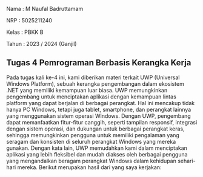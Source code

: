 Nama    : M Naufal Badruttamam

NRP      : 5025211240

Kelas     : PBKK B

Tahun    : 2023 / 2024 (Ganjil)


## Tugas 4 Pemrograman Berbasis Kerangka Kerja

Pada tugas kali ke-4 ini, kami diberikan materi terkait UWP (Universal Windows Platform), sebuah kerangka pengembangan dalam ekosistem .NET yang memiliki kemampuan luar biasa. UWP memungkinkan pengembang untuk menciptakan aplikasi dengan kemampuan lintas platform yang dapat berjalan di berbagai perangkat. Hal ini mencakup tidak hanya PC Windows, tetapi juga tablet, smartphone, dan perangkat lainnya yang menggunakan sistem operasi Windows. Dengan UWP, pengembang dapat memanfaatkan fitur-fitur canggih, seperti tampilan responsif, integrasi dengan sistem operasi, dan dukungan untuk berbagai perangkat keras, sehingga memungkinkan pengguna untuk memiliki pengalaman yang seragam dan konsisten di seluruh perangkat Windows yang mereka gunakan. Dengan kata lain, UWP memudahkan kami dalam menciptakan aplikasi yang lebih fleksibel dan mudah diakses oleh berbagai pengguna yang mengandalkan beragam perangkat Windows dalam kehidupan sehari-hari mereka. Berikut merupakan hasil dari yang saya kerjakan:
